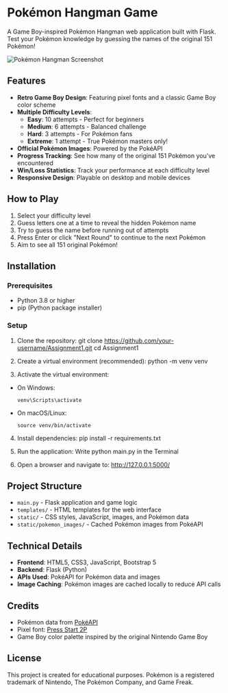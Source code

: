 # Pokémon Hangman Game

A Game Boy-inspired Pokémon Hangman web application built with Flask. Test your Pokémon knowledge by guessing the names of the original 151 Pokémon!

![Pokémon Hangman Screenshot](preview.png)

## Features

- **Retro Game Boy Design**: Featuring pixel fonts and a classic Game Boy color scheme
- **Multiple Difficulty Levels**:
  - **Easy**: 10 attempts - Perfect for beginners
  - **Medium**: 6 attempts - Balanced challenge
  - **Hard**: 3 attempts - For Pokémon fans
  - **Extreme**: 1 attempt - True Pokémon masters only!
- **Official Pokémon Images**: Powered by the PokéAPI
- **Progress Tracking**: See how many of the original 151 Pokémon you've encountered
- **Win/Loss Statistics**: Track your performance at each difficulty level
- **Responsive Design**: Playable on desktop and mobile devices

## How to Play

1. Select your difficulty level
2. Guess letters one at a time to reveal the hidden Pokémon name
3. Try to guess the name before running out of attempts
4. Press Enter or click "Next Round" to continue to the next Pokémon
5. Aim to see all 151 original Pokémon!

## Installation

### Prerequisites

- Python 3.8 or higher
- pip (Python package installer)

### Setup

1. Clone the repository:
git clone https://github.com/your-username/Assignment1.git cd Assignment1
2. Create a virtual environment (recommended):
python -m venv venv

3. Activate the virtual environment:
- On Windows:
  ```
  venv\Scripts\activate
  ```
- On macOS/Linux:
  ```
  source venv/bin/activate
  ```

4. Install dependencies:
pip install -r requirements.txt

5. Run the application:
Write python main.py in the Terminal


6. Open a browser and navigate to:
http://127.0.0.1:5000/


## Project Structure

- `main.py` - Flask application and game logic
- `templates/` - HTML templates for the web interface
- `static/` - CSS styles, JavaScript, images, and Pokémon data
- `static/pokemon_images/` - Cached Pokémon images from PokéAPI

## Technical Details

- **Frontend**: HTML5, CSS3, JavaScript, Bootstrap 5
- **Backend**: Flask (Python)
- **APIs Used**: PokéAPI for Pokémon data and images
- **Image Caching**: Pokémon images are cached locally to reduce API calls

## Credits

- Pokémon data from [PokéAPI](https://pokeapi.co/)
- Pixel font: [Press Start 2P](https://fonts.google.com/specimen/Press+Start+2P)
- Game Boy color palette inspired by the original Nintendo Game Boy

## License

This project is created for educational purposes. Pokémon is a registered trademark of Nintendo, The Pokémon Company, and Game Freak.